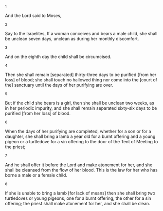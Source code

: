 <sup>1</sup> 

And the Lord said to Moses, 

<sup>2</sup> 

Say to the Israelites, If a woman conceives and bears a male child, she shall be unclean seven days, unclean as during her monthly discomfort. 

<sup>3</sup> 

And on the eighth day the child shall be circumcised. 

<sup>4</sup> 

Then she shall remain [separated] thirty-three days to be purified [from her loss] of blood; she shall touch no hallowed thing nor come into the [court of the] sanctuary until the days of her purifying are over. 

<sup>5</sup> 

But if the child she bears is a girl, then she shall be unclean two weeks, as in her periodic impurity, and she shall remain separated sixty-six days to be purified [from her loss] of blood. 

<sup>6</sup> 

When the days of her purifying are completed, whether for a son or for a daughter, she shall bring a lamb a year old for a burnt offering and a young pigeon or a turtledove for a sin offering to the door of the Tent of Meeting to the priest; 

<sup>7</sup> 

And he shall offer it before the Lord and make atonement for her, and she shall be cleansed from the flow of her blood. This is the law for her who has borne a male or a female child. 

<sup>8</sup> 

If she is unable to bring a lamb [for lack of means] then she shall bring two turtledoves or young pigeons, one for a burnt offering, the other for a sin offering; the priest shall make atonement for her, and she shall be clean.